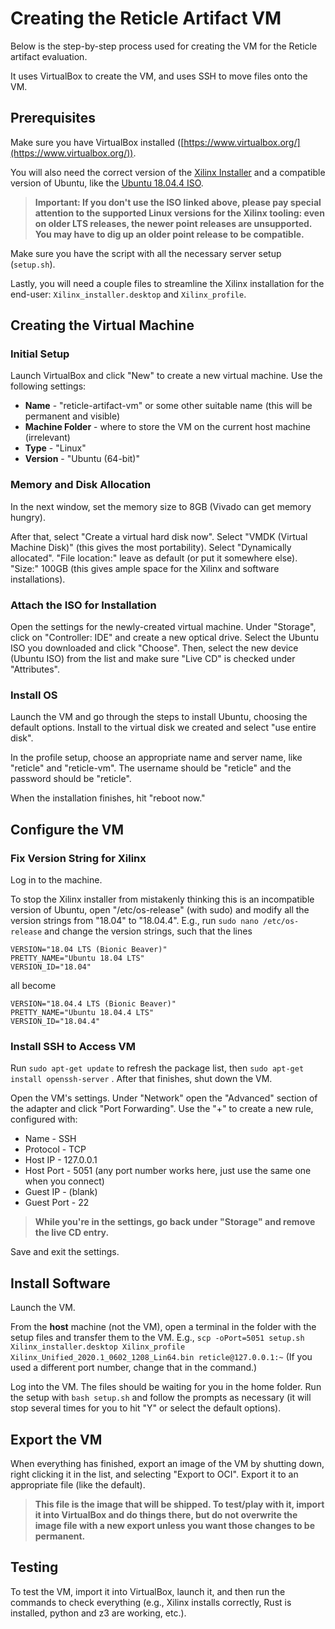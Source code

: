 # Creating the Reticle Artifact  VM

Below is the step-by-step process used for creating the VM for the Reticle artifact evaluation.

It uses VirtualBox to create the VM, and uses SSH to move files onto the VM.

## Prerequisites
Make sure you have VirtualBox installed ([https://www.virtualbox.org/](https://www.virtualbox.org/)).

You will also need the correct version of the [Xilinx Installer](https://www.xilinx.com/member/forms/download/xef.html?filename=Xilinx_Unified_2020.1_0602_1208_Lin64.bin) and a compatible version of Ubuntu, like the
[Ubuntu 18.04.4 ISO](http://old-releases.ubuntu.com/releases/18.04.4/ubuntu-18.04-live-server-amd64.iso).

> **Important: If you don't use the ISO linked above, please pay special attention to the supported Linux versions for the Xilinx tooling: even on older LTS releases, the newer point releases are unsupported. You may have to dig up an older point release to be compatible.**

Make sure you have the script with all the necessary server setup (`setup.sh`).

Lastly, you will need a couple files to streamline the Xilinx installation for the end-user: `Xilinx_installer.desktop` and `Xilinx_profile`.

## Creating the Virtual Machine
### Initial Setup
Launch VirtualBox and click "New" to create a new virtual machine. Use the following settings:
 - **Name** - "reticle-artifact-vm" or some other suitable name (this will be permanent and visible)
 - **Machine Folder** - where to store the VM on the current host machine (irrelevant)
 - **Type** - "Linux"
 - **Version** - "Ubuntu (64-bit)"

### Memory and Disk Allocation
In the next window, set the memory size to 8GB (Vivado can get memory hungry).

After that, select "Create a virtual hard disk now".
Select "VMDK (Virtual Machine Disk)" (this gives the most portability).
Select "Dynamically allocated".
"File location:" leave as default (or put it somewhere else).
"Size:" 100GB (this gives ample space for the Xilinx and software installations).

### Attach the ISO for Installation
Open the settings for the newly-created virtual machine. 
Under "Storage", click on "Controller: IDE" and create a new optical drive. 
Select the Ubuntu ISO you downloaded and click "Choose". 
Then, select the new device (Ubuntu ISO) from the list and make sure "Live CD" is checked under "Attributes".

### Install OS
Launch the VM and go through the steps to install Ubuntu, choosing the default options. Install to the virtual disk we created and select "use entire disk". 

In the profile setup, choose an appropriate name and server name, like "reticle" and "reticle-vm". 
The username should be "reticle" and the password should be "reticle".

When the installation finishes, hit "reboot now."

## Configure the VM

### Fix Version String for Xilinx
Log in to the machine.

To stop the Xilinx installer from mistakenly thinking this is an incompatible version of Ubuntu, open "/etc/os-release" (with sudo) and modify all the version strings from "18.04" to "18.04.4".
E.g., run `sudo nano /etc/os-release` and change the version strings, such that the lines
```
VERSION="18.04 LTS (Bionic Beaver)"
PRETTY_NAME="Ubuntu 18.04 LTS"
VERSION_ID="18.04"
```
all become
```
VERSION="18.04.4 LTS (Bionic Beaver)"
PRETTY_NAME="Ubuntu 18.04.4 LTS"
VERSION_ID="18.04.4"
```

### Install SSH to Access VM
Run `sudo apt-get update` to refresh the package list, then `sudo apt-get install openssh-server` .
After that finishes, shut down the VM.

Open the VM's settings. 
Under "Network" open the "Advanced" section of the adapter and click "Port Forwarding". 
Use the "+" to create a new rule, configured with:
- Name - SSH
- Protocol - TCP
- Host IP - 127.0.0.1
- Host Port - 5051 (any port number works here, just use the same one when you connect)
- Guest IP - (blank)
- Guest Port - 22

>**While you're in the settings, go back under "Storage" and remove the live CD entry.**

Save and exit the settings.

## Install Software

Launch the VM.

From the **host** machine (not the VM), open a terminal in the folder with the setup files and transfer them to the VM. E.g.,
`scp -oPort=5051 setup.sh Xilinx_installer.desktop Xilinx_profile Xilinx_Unified_2020.1_0602_1208_Lin64.bin reticle@127.0.0.1:~`
(If you used a different port number, change that in the command.)

Log into the VM. The files should be waiting for you in the home folder. Run the setup with
`bash setup.sh`
and follow the prompts as necessary (it will stop several times for you to hit "Y" or select the default options).

## Export the VM

When everything has finished, export an image of the VM by shutting down, right clicking it in the list, and selecting "Export to OCI". Export it to an appropriate file (like the default).

> **This file is the image that will be shipped. To test/play with it, import it into VirtualBox and do things there, but do not overwrite the image file with a new export unless you want those changes to be permanent.**

## Testing
To test the VM, import it into VirtualBox, launch it, and then run the commands to check everything (e.g., Xilinx installs correctly, Rust is installed, python and z3 are working, etc.).







